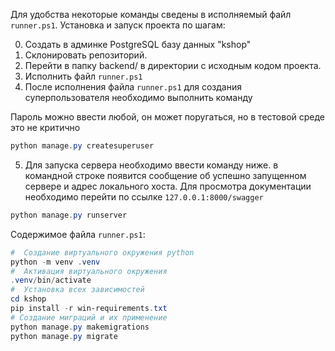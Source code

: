 Для удобства некоторые команды сведены в исполняемый файл `runner.ps1`.
Установка и запуск проекта по шагам:

0. Создать в админке PostgreSQL базу данных "kshop"
1. Склонировать репозиторий.
2. Перейти в папку backend/ в директории с исходным кодом проекта.
3. Исполнить файл `runner.ps1`
4. После исполнения файла `runner.ps1` для создания суперпользователя необходимо выполнить команду

Пароль можно ввести любой, он может поругаться, но в тестовой среде это не критично

```powershell
python manage.py createsuperuser
```

5. Для запуска сервера необходимо ввести команду ниже. в командной строке появится сообщение об успешно запущенном сервере и адрес локального хоста.
   Для просмотра документации необходимо перейти по ссылке `127.0.0.1:8000/swagger`

```powershell
python manage.py runserver
```

Содержимое файла `runner.ps1`:

```powershell
#  Создание виртуального окружения python
python -m venv .venv
#  Активация виртуального окружения
.venv/bin/activate
#  Установка всех зависимостей
cd kshop
pip install -r win-requirements.txt
# Создание миграций и их применение
python manage.py makemigrations
python manage.py migrate
```
